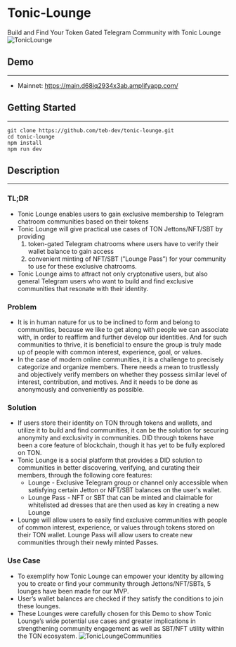# Tonic-Lounge
Build and Find Your Token Gated Telegram Community with Tonic Lounge
![TonicLounge](https://user-images.githubusercontent.com/109274779/225541738-e5031828-054c-4649-bfa4-8a5748f01244.png)


## Demo
---
- Mainnet: https://main.d68iq2934x3ab.amplifyapp.com/

## Getting Started
---
```
git clone https://github.com/teb-dev/tonic-lounge.git
cd tonic-lounge
npm install
npm run dev
```

## Description
---
### TL;DR
- Tonic Lounge enables users to gain exclusive membership to Telegram chatroom communities based on their tokens
- Tonic Lounge will give practical use cases of TON Jettons/NFT/SBT by providing 
  1) token-gated Telegram chatrooms where users have to verify their wallet balance to gain access
  2) convenient minting of NFT/SBT (”Lounge Pass”) for your community to use for these exclusive chatrooms.
- Tonic Lounge aims to attract not only cryptonative users, but also general Telegram users who want to build and find exclusive communities that resonate with their identity.

### Problem
- It is in human nature for us to be inclined to form and belong to communities, because we like to get along with people we can associate with, in order to reaffirm and further develop our identities. And for such communities to thrive, it is beneficial to ensure the group is truly made up of people with common interest, experience, goal, or values.
- In the case of modern online communities, it is a challenge to precisely categorize and organize members. There needs a mean to trustlessly and objectively verify members on whether they possess similar level of interest, contribution, and motives. And it needs to be done as anonymously and conveniently as possible.

### Solution
- If users store their identity on TON through tokens and wallets, and utilize it to build and find communities, it can be the solution for securing anonymity and exclusivity in communities. DID through tokens have been a core feature of blockchain, though it has yet to be fully explored on TON.
- Tonic Lounge is a social platform that provides a DID solution to communities in better discovering, verifying, and curating their members, through the following core features:
  - Lounge - Exclusive Telegram group or channel only accessible when satisfying certain Jetton or NFT/SBT balances on the user's wallet.
  - Lounge Pass - NFT or SBT that can be minted and claimable for whitelisted ad dresses that are then used as key in creating a new Lounge
- Lounge will allow users to easily find exclusive communities with people of common interest, experience, or values through tokens stored on their TON wallet. Lounge Pass will allow users to create new communities through their newly minted Passes.

### Use Case
- To exemplify how Tonic Lounge can empower your identity by allowing you to create or find your community through Jettons/NFT/SBTs, 5 lounges have been made for our MVP.
- User’s wallet balances are checked if they satisfy the conditions to join these lounges.
- These Lounges were carefully chosen for this Demo to show Tonic Lounge’s wide potential use cases and greater implications in strengthening community engagement as well as SBT/NFT utility within the TON ecosystem.
![TonicLoungeCommunities](https://user-images.githubusercontent.com/109274779/225542862-9a7f7c72-8b80-42e6-9553-18c40c63b137.jpeg)
